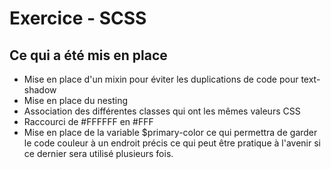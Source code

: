 # Exercice - SCSS

## Ce qui a été mis en place

- Mise en place d'un mixin pour éviter les duplications de code pour text-shadow
- Mise en place du nesting
- Association des différentes classes qui ont les mêmes valeurs CSS
- Raccourci de #FFFFFF en #FFF
- Mise en place de la variable $primary-color ce qui permettra de garder le code couleur à un endroit précis ce qui peut être pratique à l'avenir si ce dernier sera utilisé plusieurs fois.